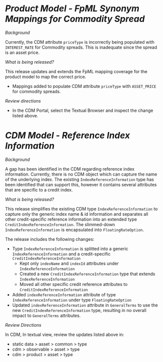 # _Product Model - FpML Synonym Mappings for Commodity Spread_

_Background_

Currently, the CDM attribute `priceType` is incorrectly being populated with `INTEREST_RATE` for Commodity spreads. This is inadequate since the spread is an asset price.

_What is being released?_

This release updates and extends the FpML mapping coverage for the product model to map the correct price. 

- Mappings added to populate CDM attribute `priceType` with `ASSET_PRICE` for commodity spreads.

_Review directions_

- In the CDM Portal, select the Textual Browser and inspect the change listed above.

# *CDM Model - Reference Index Information*

_Background_

A gap has been identified in the CDM regarding reference index information. Currently, there is no CDM object which can capture the name of the underlying index. The existing `IndexReferenceInformation` type has been identified that can support this, however it contains several attributes that are specific to a credit index.

_What is being released?_

This release simplifies the existing CDM type `IndexReferenceInformation` to capture only the generic index name & id information and separates all other credit-specific reference information into an extended type `CreditIndexReferenceInformation`. The slimmed-down `IndexReferenceInformation` is encapsulated into `FloatingRateOption`.

The release includes the following changes:

- Type `IndexReferenceInformation` is splitted into a generic `IndexReferenceInformation` and a credit-specific `CreditIndexReferenceInformation`
  - Kept only `indexName` and `indexId` attributes under `IndexReferenceInformation`
  - Created a new `CreditIndexReferenceInformation` type that extends `IndexReferenceInformation`
  - Moved all other specific credit reference attributes to `CreditIndexReferenceInformation`
- Added `indexReferenceInformation` attribute of type `IndexReferenceInformation` under type `FloatingRateOption`
- Updated `indexReferenceInformation` attribute in `GeneralTerms` to use the new `CreditIndexReferenceInformation` type, resulting in no overall impact to `GeneralTerms` attributes.

_Review Directions_

In CDM, In textual view, review the updates listed above in:
	
 - static data > asset > common > type
 - cdm > observable > asset > type
 - cdm > product > asset > type
